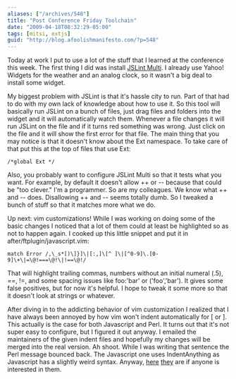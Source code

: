 ```yaml
---
aliases: ["/archives/548"]
title: "Post Conference Friday Toolchain"
date: "2009-04-18T08:32:29-05:00"
tags: [mitsi, extjs]
guid: "http://blog.afoolishmanifesto.com/?p=548"
---
```

Today at work I put to use a lot of the stuff that I learned at the conference this week. The first thing I did was install [JSLint Multi](http://code.google.com/p/jslint-multi-widget/). I already use Yahoo! Widgets for the weather and an analog clock, so it wasn't a big deal to install some widget.

My biggest problem with JSLint is that it's hassle city to run. Part of that had to do with my own lack of knowledge about how to use it. So this tool will basically run JSLint on a bunch of files, just drag files and folders into the widget and it will automatically watch them. Whenever a file changes it will run JSLint on the file and if it turns red something was wrong. Just click on the file and it will show the first error for that file. The main thing that you may notice is that it doesn't know about the Ext namespace. To take care of that put this at the top of files that use Ext:

    /*global Ext */

Also, you probably want to configure JSLint Multi so that it tests what you want. For example, by default it doesn't allow ++ or -- because that could be "too clever." I'm a programmer. So are my colleagues. We know what ++ and -- does. Disallowing ++ and -- seems totally dumb. So I tweaked a bunch of stuff so that it matches more what we do.

Up next: vim customizations! While I was working on doing some of the basic changes I noticed that a lot of them could at least be highlighted so as not to happen again. I cooked up this little snippet and put it in after/ftplugin/javascript.vim:

    match Error /,\_s*[)\]}]\|[:,]\[^ ]\|[^0-9]\.[0-9]\+\|=\@!===\@!\|!==\@!/

That will highlight trailing commas, numbers without an initial numeral (.5), ==, !=, and some spacing issues like foo:'bar' or ('foo','bar'). It gives some false positives, but for now it's helpful. I hope to tweak it some more so that it doesn't look at strings or whatever.

After diving in to the addicting behavior of vim customization I realized that I have always been annoyed by how vim won't indent automatically for [ or ]. This actually is the case for both Javascript and Perl. It turns out that it's not super easy to configure, but I figured it out anyway. I emailed the maintainers of the given indent files and hopefully my changes will be merged into the real version. Ah shoot. While I was writing that sentence the Perl message bounced back. The Javascript one uses IndentAnything as Javascript has a slightly weird syntax. Anyway, [here](http://afoolishmanifesto.com/javascript.vim) [they](http://afoolishmanifesto.com/perl.vim) are if anyone is interested in them.
